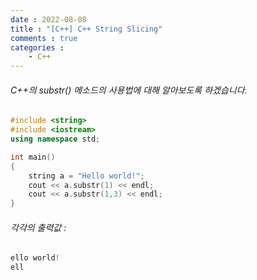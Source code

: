 ```yaml
---
date : 2022-08-08
title : "[C++] C++ String Slicing"
comments : true
categories :
    - C++
---
```


###### C++의 substr() 메소드의 사용법에 대해 알아보도록 하겠습니다.

```c++
#include <string>
#include <iostream>
using namespace std;

int main()
{
    string a = "Hello world!";
    cout << a.substr(1) << endl;
    cout << a.substr(1,3) << endl;
}
```

###### 각각의 출력값 : 
```c++
ello world!
ell
```